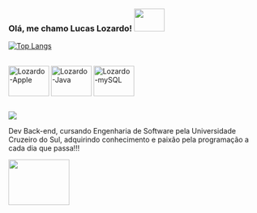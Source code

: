 ### Olá, me chamo Lucas Lozardo! <img src= "https://user-images.githubusercontent.com/112872341/212487812-b99c33e3-e67b-41de-9b4c-377d863f1cc9.gif" width="60" height="45">
   
  
[![Top Langs](https://github-readme-stats.vercel.app/api/top-langs/?username=Lucas-Lozardo&theme=tokyonight&layout=compact)](https://github.com/anuraghazra/github-readme-stats)       

<div style="display: inline_block"><br>
   <img align="center" alt="Lozardo-Apple" height="60" width="80" src="https://cdn.jsdelivr.net/gh/devicons/devicon/icons/apple/apple-original.svg" />
   <img align="center" alt="Lozardo-Java" height="60" width="80" src="https://cdn.jsdelivr.net/gh/devicons/devicon/icons/java/java-original-wordmark.svg" />
   <img align="center" alt="Lozardo-mySQL" height="60" width="80" src="https://cdn.jsdelivr.net/gh/devicons/devicon/icons/mysql/mysql-original-wordmark.svg" />         
</div>

 ##
 
<div>
<a href="https://www.linkedin.com/in/lucas-lozardo" target="_blank"><img src="https://img.shields.io/badge/-LinkedIn-%230077B5?style=for-the-badge&logo=linkedin&logoColor=white" target="_blank"></a>
</div>

Dev Back-end, cursando Engenharia de Software pela Universidade Cruzeiro do Sul, adquirindo conhecimento e paixão pela programação a cada dia que passa!!! 

<img src= "https://user-images.githubusercontent.com/112872341/212487829-b118e937-9321-48f2-9e7b-68efe0db367a.gif" width="120" height="90">
